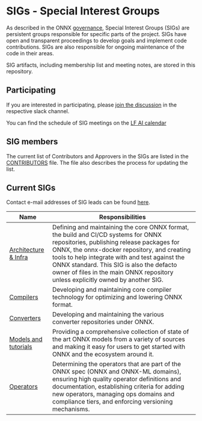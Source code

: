 <!--- SPDX-License-Identifier: Apache-2.0 -->

# SIGs - Special Interest Groups

As described in the ONNX [governance](https://github.com/onnx/onnx/tree/main/community#sig---special-interest-groups), Special Interest Groups (SIGs) are persistent groups responsible for specific parts of the project. SIGs have open and transparent proceedings to develop goals and implement code contributions. SIGs are also responsible for ongoing maintenance of the code in their areas.

SIG artifacts, including membership list and meeting notes, are stored in this repository.

## Participating
If you are interested in participating, please [join the discussion](https://lfaifoundation.slack.com/archives/C016UBNDBL2") in the respective slack channel.

You can find the schedule of SIG meetings on the [LF AI calendar](https://wiki.lfai.foundation/pages/viewpage.action?pageId=18481196)

## SIG members
The current list of Contributors and Approvers in the SIGs are listed in the [CONTRIBUTORS](CONTRIBUTORS) file. The file also describes the process for updating the list.

## Current SIGs

Contact e-mail addresses of SIG leads can be found [here](https://wiki.lfaidata.foundation/pages/viewpage.action?pageId=18481196).

| Name      | Responsibilities    |
| ------------------ | ------------- |
| [Architecture & Infra](infra) | Defining and maintaining the core ONNX format, the build and CI/CD systems for ONNX repositories, publishing release packages for ONNX, the onnx-docker repository, and creating tools to help integrate with and test against the ONNX standard. This SIG is also the defacto owner of files in the main ONNX repository unless explicitly owned by another SIG. |
| [Compilers](compilers) | Developing and maintaining core compiler technology for optimizing and lowering ONNX format. |
| [Converters](converters) | Developing and maintaining the various converter repositories under ONNX. |
| [Models and tutorials](models-tutorials) | Providing a comprehensive collection of state of the art ONNX models from a variety of sources and making it easy for users to get started with ONNX and the ecosystem around it. |
| [Operators](operators) | Determining the operators that are part of the ONNX spec (ONNX and ONNX-ML domains), ensuring high quality operator definitions and documentation, establishing criteria for adding new operators, managing ops domains and compliance tiers, and enforcing versioning mechanisms. |
